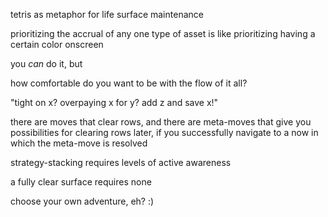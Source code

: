 tetris as metaphor for life surface maintenance

prioritizing the accrual of any one type of asset is like prioritizing having a certain color onscreen

you *can* do it, but

how comfortable do you want to be with the flow of it all?

"tight on x? overpaying x for y? add z and save x!"

there are moves that clear rows, and there are meta-moves that give you possibilities for clearing rows later, if you successfully navigate to a now in which the meta-move is resolved

strategy-stacking requires levels of active awareness

a fully clear surface requires none

choose your own adventure, eh? :)
